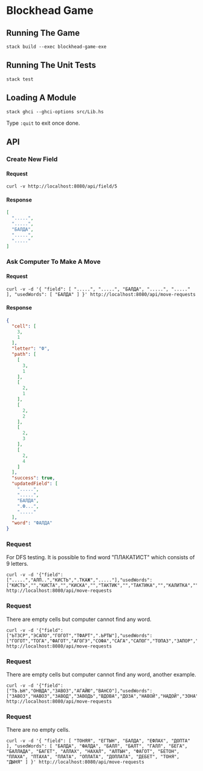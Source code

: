 # Blockhead Game

## Running The Game

```shell
stack build --exec blockhead-game-exe
```

## Running The Unit Tests

```shell
stack test
```

## Loading A Module

```shell
stack ghci --ghci-options src/Lib.hs
```

Type `:quit` to exit once done.

## API

### Create New Field

#### Request

```shell
curl -v http://localhost:8080/api/field/5
```

#### Response

```json
[
  ".....",
  ".....",
  "БАЛДА",
  ".....",
  "....."
]
```

### Ask Computer To Make A Move

#### Request

```shell
curl -v -d '{ "field": [ ".....", ".....", "БАЛДА", ".....", "....." ], "usedWords": [ "БАЛДА" ] }' http://localhost:8080/api/move-requests
```

#### Response

```json
{
  "cell": [
    3,
    1
  ],
  "letter": "Ф",
  "path": [
    [
      3,
      1
    ],
    [
      2,
      1
    ],
    [
      2,
      2
    ],
    [
      2,
      3
    ],
    [
      2,
      4
    ]
  ],
  "success": true,
  "updatedField": [
    ".....",
    ".....",
    "БАЛДА",
    ".Ф...",
    "....."
  ],
  "word": "ФАЛДА"
}
```

### Request

For DFS testing. It is possible to find word "ПЛАКАТИСТ" which consists of 9 letters.

```shell
curl -v -d '{"field":[".....","АЛП..","КИСТЬ",".ТКАЖ","....."],"usedWords":["КИСТЬ","","КИСТА","","КИСКА","","ТАКТИК","","ТАКТИКА","","КАЛИТКА","","ЛИСТАЖ","","ПЛИТКА",""]}' http://localhost:8080/api/move-requests
```

### Request

There are empty cells but computer cannot find any word.

```shell
curl -v -d '{"field":["ЬТЗСР","ЭСАПО","ГОГОТ","ТФАРТ",".ЬРТЫ"],"usedWords":["ГОГОТ","ТОГА","ФАГОТ","АГОГЭ","СОФА","САГА","САПОГ","ТОПАЗ","ЗАПОР","ЗАГАР","СПОРА","СПОРТ","ПОРТЫ","РОПОТ","РОПОТ","ТРОПА","ГАРЬ","ГОСТ","ПАСТЬ","РАФТ"]}' http://localhost:8080/api/move-requests 
```

### Request

There are empty cells but computer cannot find any word, another example.

```shell
curl -v -d '{"field":["ТЬ.ЬН","ОНВДА","ЗАВОЗ","АГАЙЮ","ВАНСО"],"usedWords":["ЗАВОЗ","НАВОЗ","ЗАВОД","ЗАВОДЬ","ВДОВА","ДОЗА","НАВОЙ","НАДОЙ","ЗОНА","АЗОТ","ГАЗОН","ВАЗА","НАВАГА","ВАЗОН","ГАВАНЬ","НАГАН","АГАВА","АВАНС","ЮЗ","СОЮЗ"]}' http://localhost:8080/api/move-requests
```

### Request

There are no empty cells.

```shell
curl -v -d '{ "field": [ "ТОНЯЯ", "ЕГТЫН", "БАЛДА", "ЕФЛАХ", "ДОПТА" ], "usedWords": [ "БАЛДА", "ФАЛДА", "БАЛЛ", "БАЛТ", "ГАЛЛ", "БЕГА", "БАЛЛАДА", "БАГЕТ", "АЛЛАХ", "НАХАЛ", "АЛТЫН", "ФАГОТ", "БЕТОН", "ПЛАХА", "ПТАХА", "ПЛАТА", "ОПЛАТА", "ДОПЛАТА", "ДЕБЕТ", "ТОНЯ", "ДЫНЯ" ] }' http://localhost:8080/api/move-requests
```
